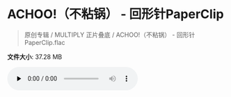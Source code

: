 # ACHOO!（不粘锅） - 回形针PaperClip

> 原创专辑 / MULTIPLY 正片叠底 / ACHOO!（不粘锅） - 回形针PaperClip.flac

**文件大小**: 37.28 MB

<audio preload="none" controls><source src="https://file.hsyhx.top/archive/原创专辑/MULTIPLY_正片叠底/ACHOO!（不粘锅） - 回形针PaperClip.flac" type="audio/mpeg">您的浏览器不支持此音频格式</audio>